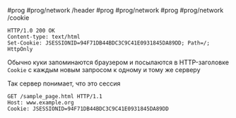 #prog #prog/network /header #prog #prog/network  #prog #prog/network /cookie

```http
HTTP/1.0 200 OK
Content-type: text/html
Set-Cookie: JSESSIONID=94F71DB44BDC3C9C41E0931845DA89DD; Path=/; HttpOnly
```

Обычно куки запоминаются браузером и посылаются в HTTP-заголовке `Cookie` с каждым новым запросом к одному и тому же серверу

Так сервер понимает, что это сессия

```http
GET /sample_page.html HTTP/1.1
Host: www.example.org
Cookie: JSESSIONID=94F71DB44BDC3C9C41E0931845DA89DD
```
